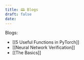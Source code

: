 ```yaml
---
title: 🕮 Blogs
draft: false
date:
---
```

Blogs:
- [[5 Useful Functions in PyTorch]]
- [[Neural Network Verification]]
- [[The Basics]]
